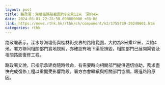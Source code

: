 ```yaml
---
layout: post
title: 路政署：海壇街路陷範圍約8米乘12米　深約4米
date: 2024-06-01 22:28:50.000000000 +08:00
link: https://news.rthk.hk/rthk/ch/component/k2/1755739-20240601.htm
categories: rthk
---
```


路政署表示，深水埗海壇街與桂林街交界的路陷範圍，大約為8米乘12米，深約4米。署方聯同相關部門實地視察，亦確認有地下渠管損毀，相關部門已展開渠管及相關路面復修工程。

路政署又說，已指示承建商隨時候命，有需要時向相關部門提供適切協助，務求盡快完成復修工程以重開受影響路段。署方亦會繼續與相關部門協調，跟進路陷原因。
